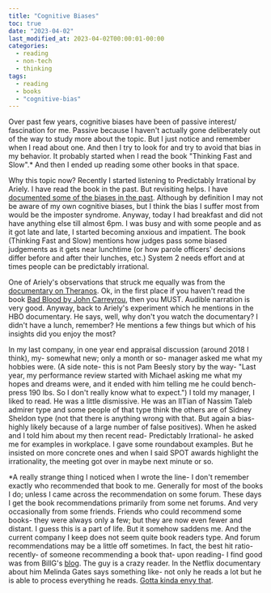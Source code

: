 ```yaml
---
title: "Cognitive Biases"
toc: true
date: "2023-04-02"
last_modified_at: 2023-04-02T00:00:01-00:00
categories:
  - reading
  - non-tech
  - thinking
tags: 
  - reading
  - books
  - "cognitive-bias"
---
```


Over past few years, cognitive biases have been of passive interest/ fascination for me. Passive because I haven't actually gone deliberately out of the way to study more about the topic. But I just notice and remember when I read about one. And then I try to look for and try to avoid that bias in my behavior. It probably started when I read the book "Thinking Fast and Slow".\* And then I ended up reading some other books in that space.

Why this topic now? Recently I started listening to Predictably Irrational by Ariely. I have read the book in the past. But revisiting helps. I have [documented some of the biases in the past](https://atul-atul.github.io/thoughts/mental-models/). Although by definition I may not be aware of my own cognitive biases, but I think the bias I suffer most from would be the imposter syndrome. Anyway, today I had breakfast and did not have anything else till almost 6pm. I was busy and with some people and as it got late and late, I started becoming anxious and impatient. The book (Thinking Fast and Slow) mentions how judges pass some biased judgements as it gets near lunchtime (or how parole officers' decisions differ before and after their lunches, etc.) System 2 needs effort and at times people can be predictably irrational.

One of Ariely's observations that struck me equally was from the [documentary on Theranos](https://en.wikipedia.org/wiki/The_Inventor:_Out_for_Blood_in_Silicon_Valley). Ok, in the first place if you haven't read the book [Bad Blood by John Carreyrou](https://en.wikipedia.org/wiki/Bad_Blood:_Secrets_and_Lies_in_a_Silicon_Valley_Startup), then you MUST. Audible narration is very good. Anyway, back to Ariely's experiment which he mentions in the HBO documentary. He says, well, why don't you watch the documentary? I didn't have a lunch, remember? He mentions a few things but which of his insights did you enjoy the most?

In my last company, in one year end appraisal discussion (around 2018 I think), my- somewhat new; only a month or so- manager asked me what my hobbies were. (A side note- this is not Pam Beesly story by the way- "Last year, my performance review started with Michael asking me what my hopes and dreams were, and it ended with him telling me he could bench-press 190 lbs. So I don't really know what to expect.") I told my manager, I liked to read. He was a little dismissive. He was an IITian of Nassim Taleb admirer type and some people of that type think the others are of Sidney Sheldon type (not that there is anything wrong with that. But again a bias- highly likely because of a large number of false positives). When he asked and I told him about my then recent read- Predictably Irrational- he asked me for examples in workplace. I gave some roundabout examples. But he insisted on more concrete ones and when I said SPOT awards highlight the irrationality, the meeting got over in maybe next minute or so.

\*A really strange thing I noticed when I wrote the line- I don't remember exactly who recommended that book to me. Generally for most of the books I do; unless I came across the recommendation on some forum. These days I get the book recommendations primarily from some net forums. And very occasionally from some friends. Friends who could recommend some books- they were always only a few; but they are now even fewer and distant. I guess this is a part of life. But it somehow saddens me. And the current company I keep does not seem quite book readers type. And forum recommendations may be a little off sometimes. In fact, the best hit ratio- recently- of someone recommending a book that- upon reading- I find good was from BillG's [blog](https://www.gatesnotes.com/Books). The guy is a crazy reader. In the Netflix documentary about him Melinda Gates says something like- not only he reads a lot but he is able to process everything he reads. [Gotta kinda envy that](https://getyarn.io/yarn-clip/88730e3b-e88f-4322-ab71-89af2dd7013a).
